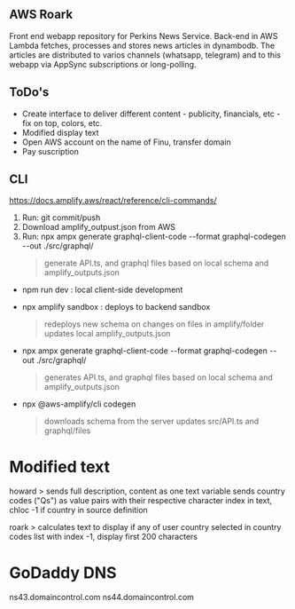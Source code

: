 ## AWS Roark
Front end webapp repository for Perkins News Service. Back-end in AWS Lambda fetches, processes and stores news articles in dynambodb. The articles are distributed to varios channels (whatsapp, telegram) and to this webapp via AppSync subscriptions or long-polling.

## ToDo's
- Create interface to deliver different content  - publicity, financials, etc - fix on top, colors, etc.
- Modified display text
- Open AWS account on the name of Finu, transfer domain 
- Pay suscription

## CLI
https://docs.amplify.aws/react/reference/cli-commands/

1. Run: git commit/push
2. Download amplify_outpust.json from AWS
3. Run: npx ampx generate graphql-client-code --format graphql-codegen --out ./src/graphql/ 
    > generate API.ts, and graphql files based on local schema and amplify_outputs.json


- npm run dev : local client-side development

- npx amplify sandbox : deploys to backend sandbox
    > redeploys new schema on changes on files in amplify/folder
    > updates local amplify_outputs.json

- npx ampx generate graphql-client-code --format graphql-codegen --out ./src/graphql/ 
    > generates API.ts, and graphql files based on local schema and amplify_outputs.json

- npx @aws-amplify/cli codegen 
    > downloads schema from the server
    > updates src/API.ts and graphql/files


# Modified text
howard > 
    sends full description, content as one text variable
    sends country codes ("Qs") as value pairs with their respective character index in text, chloc -1 if country in source definition

roark > calculates text to display
    if any of user country selected in country codes list with index -1, display first 200 characters


# GoDaddy DNS
ns43.domaincontrol.com
ns44.domaincontrol.com